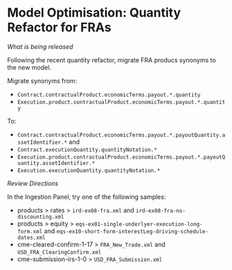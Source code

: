 # Model Optimisation: Quantity Refactor for FRAs

_What is being released_

Following the recent quantity refactor, migrate FRA producs synonyms to the new model.

Migrate synonyms from:
- `Contract.contractualProduct.economicTerms.payout.*.quantity`
- `Execution.product.contractualProduct.economicTerms.payout.*.quantity`

To:
- `Contract.contractualProduct.economicTerms.payout.*.payoutQuantity.assetIdentifier.*` and 
- `Contract.executionQuantity.quantityNotation.*`
- `Execution.product.contractualProduct.economicTerms.payout.*.payoutQuantity.assetIdentifier.*`
- `Execution.executionQuantity.quantityNotation.*`

_Review Directions_

In the Ingestion Panel, try one of the following samples:
- products > rates > `ird-ex08-fra.xml` and `ird-ex08-fra-no-discounting.xml`
- products > equity > `eqs-ex01-single-underlyer-execution-long-form.xml` and `eqs-ex10-short-form-interestLeg-driving-schedule-dates.xml`
- cme-cleared-confirm-1-17 > `FRA_New_Trade.xml` and `USD_FRA_ClearingConfirm.xml`
- cme-submission-irs-1-0 > `USD_FRA_Submission.xml`
